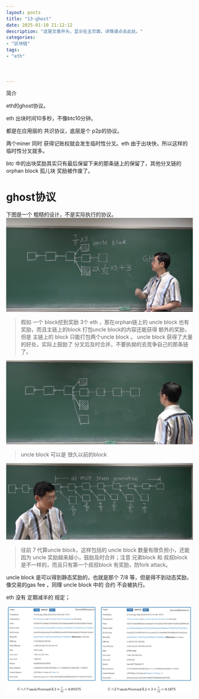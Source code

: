 ```yaml
---
layout: posts
title: "13-ghost"
date: 2025-01-10 21:12:12
description: "这是文章开头，显示在主页面，详情请点击此处。"
categories: 
- "区块链"
tags:
- "eth"



---
```


简介 <!--more-->



eth的ghost协议。

eth 出块时间10多秒，不像btc10分钟。

都是在应用层的 共识协议，底层是个 p2p的协议。



两个miner 同时 获得记账权就会发生临时性分叉。eth 由于出块快，所以这样的临时性分叉就多。

btc 中的出块奖励其实只有最后保留下来的那条链上的保留了，其他分叉链的orphan block 孤儿块 奖励被作废了。



# ghost协议

下图是一个 粗糙的设计，不是实际执行的协议。 ![截屏2024-12-30 20.53.12](13-ghost/%E6%88%AA%E5%B1%8F2024-12-30%2020.53.12.png)

> 假如 一个 block挖到奖励 3个 eth ，那在orphan链上的 uncle block 也有奖励，而且主链上的block 打包uncle block的内容还能获得 额外的奖励，但是 主链上的 block 只能打包两个uncle block 。
> uncle block 获得了大量的好处，实际上鼓励了 分叉后及时合并，不要执拗的去竞争自己的那条链了。

![截屏2024-12-30 21.09.13](13-ghost/%E6%88%AA%E5%B1%8F2024-12-30%2021.09.13.png)

> uncle block 可以是 很久以前的block

![截屏2024-12-30 21.13.04](13-ghost/%E6%88%AA%E5%B1%8F2024-12-30%2021.13.04.png)

> 往前 7 代算uncle block，这样包括的 uncle block 数量有限负担小，还能因为 uncle 奖励越来越小，鼓励及时合并；注意 兄弟block 和 叔叔block 是不一样的，而且只有第一个叔叔block 有奖励，防fork attack。

uncle block 是可以得到静态奖励的，也就是那个 7/8 等，但是得不到动态奖励，像交易的gas fee ，同理 uncle block 中的 合约 不会被执行。

eth 没有 定期减半的 规定；



![截屏2024-12-30 21.51.06](13-ghost/%E6%88%AA%E5%B1%8F2024-12-30%2021.51.06.png)